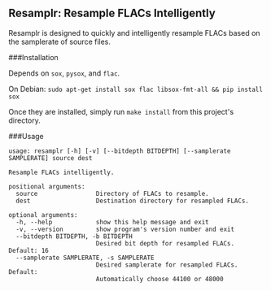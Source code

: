 Resamplr: Resample FLACs Intelligently
---

Resamplr is designed to quickly and intelligently resample FLACs based on the samplerate of source files.


###Installation

Depends on `sox`, `pysox`, and `flac`.

On Debian: `sudo apt-get install sox flac libsox-fmt-all && pip install sox`

Once they are installed, simply run `make install` from this project's directory.

###Usage

```
usage: resamplr [-h] [-v] [--bitdepth BITDEPTH] [--samplerate SAMPLERATE] source dest

Resample FLACs intelligently.

positional arguments:
  source                Directory of FLACs to resample.
  dest                  Destination directory for resampled FLACs.

optional arguments:
  -h, --help            show this help message and exit
  -v, --version         show program's version number and exit
  --bitdepth BITDEPTH, -b BITDEPTH
                        Desired bit depth for resampled FLACs. Default: 16
  --samplerate SAMPLERATE, -s SAMPLERATE
                        Desired samplerate for resampled FLACs. Default:
                        Automatically choose 44100 or 48000
```